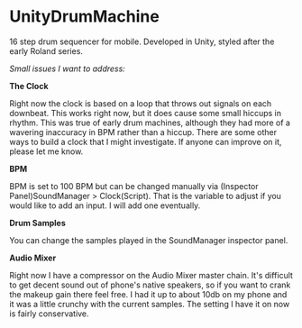 # UnityDrumMachine
16 step drum sequencer for mobile. Developed in Unity, styled after the early Roland series.

*Small issues I want to address:*

**The Clock**

Right now the clock is based on a loop that throws out signals on each downbeat. This works right now, but it does cause some small hiccups in rhythm. This was true of early drum machines, although they had more of a wavering inaccuracy in BPM rather than a hiccup. There are some other ways to build a clock that I might investigate. If anyone can improve on it, please let me know.


**BPM**

BPM is set to 100 BPM but can be changed manually via (Inspector Panel)SoundManager > Clock(Script). That is the variable to adjust if you would like to add an input. I will add one eventually.


**Drum Samples**

You can change the samples played in the SoundManager inspector panel.


**Audio Mixer**

Right now I have a compressor on the Audio Mixer master chain. It's difficult to get decent sound out of phone's native speakers, so if you want to crank the makeup gain there feel free. I had it up to about 10db on my phone and it was a little crunchy with the current samples. The setting I have it on now is fairly conservative.




